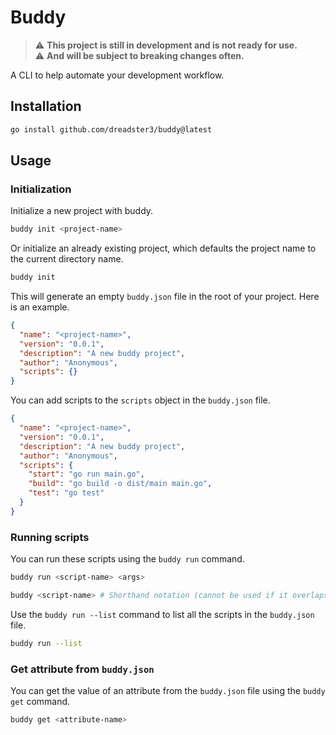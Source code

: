 # Buddy

> :warning: **This project is still in development and is not ready for use.**<br>
> :warning: **And will be subject to breaking changes often.**

A CLI to help automate your development workflow.

## Installation

```bash
go install github.com/dreadster3/buddy@latest
```

## Usage

### Initialization

Initialize a new project with buddy.

```bash
buddy init <project-name>
```

Or initialize an already existing project, which defaults the project name to the current directory name.

```bash
buddy init
```

This will generate an empty `buddy.json` file in the root of your project.
Here is an example.

```json
{
  "name": "<project-name>",
  "version": "0.0.1",
  "description": "A new buddy project",
  "author": "Anonymous",
  "scripts": {}
}
```

You can add scripts to the `scripts` object in the `buddy.json` file.

```json
{
  "name": "<project-name>",
  "version": "0.0.1",
  "description": "A new buddy project",
  "author": "Anonymous",
  "scripts": {
    "start": "go run main.go",
    "build": "go build -o dist/main main.go",
    "test": "go test"
  }
}
```

### Running scripts

You can run these scripts using the `buddy run` command.

```bash
buddy run <script-name> <args>

buddy <script-name> # Shorthand notation (cannot be used if it overlaps with existing `buddy` commands)
```

Use the `buddy run --list` command to list all the scripts in the `buddy.json` file.

```bash
buddy run --list
```

### Get attribute from `buddy.json`

You can get the value of an attribute from the `buddy.json` file using the `buddy get` command.

```bash
buddy get <attribute-name>
```
